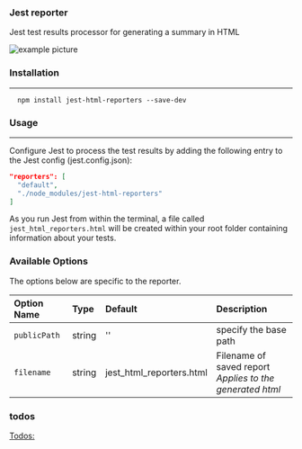 ### Jest reporter

Jest test results processor for generating a summary in HTML

![example picture](./show.gif)

### Installation

---

```shell
  npm install jest-html-reporters --save-dev
```

### Usage
----
Configure Jest to process the test results by adding the following entry to the Jest config (jest.config.json):
```json
"reporters": [
  "default",
  "./node_modules/jest-html-reporters"
]
```
As you run Jest from within the terminal, a file called `jest_html_reporters.html` will be created within your root folder containing information about your tests.

### Available Options
The options below are specific to the reporter.

Option Name | Type | Default | Description 
:---------- | :--- | :------ | :----------
`publicPath` | string | '' | specify the base path
`filename` | string | jest_html_reporters.html | Filename of saved report <br> *Applies to the generated html*

### todos

[Todos:](https://github.com/Hazyzh/jest-html-reporters/issues/1)
